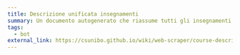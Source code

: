 ```yaml
---
title: Descrizione unificata insegnamenti
summary: Un documento autogenerato che riassume tutti gli insegnamenti di un piano didattico
tags:
  - bot
external_link: https://csunibo.github.io/wiki/web-scraper/course-description-merged/
---
```


